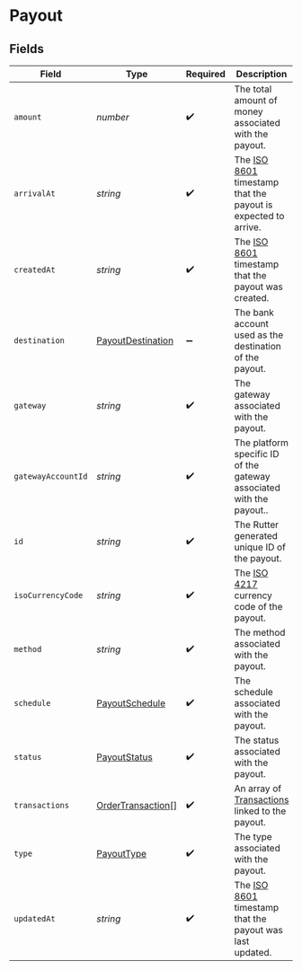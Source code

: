 # Payout


## Fields

| Field                                                                                                                   | Type                                                                                                                    | Required                                                                                                                | Description                                                                                                             |
| ----------------------------------------------------------------------------------------------------------------------- | ----------------------------------------------------------------------------------------------------------------------- | ----------------------------------------------------------------------------------------------------------------------- | ----------------------------------------------------------------------------------------------------------------------- |
| `amount`                                                                                                                | *number*                                                                                                                | :heavy_check_mark:                                                                                                      | The total amount of money associated with the payout.                                                                   |
| `arrivalAt`                                                                                                             | *string*                                                                                                                | :heavy_check_mark:                                                                                                      | The [ISO 8601](https://www.iso.org/iso-8601-date-and-time-format.html) timestamp that the payout is expected to arrive. |
| `createdAt`                                                                                                             | *string*                                                                                                                | :heavy_check_mark:                                                                                                      | The [ISO 8601](https://www.iso.org/iso-8601-date-and-time-format.html) timestamp that the payout was created.           |
| `destination`                                                                                                           | [PayoutDestination](../../models/shared/payoutdestination.md)                                                           | :heavy_minus_sign:                                                                                                      | The bank account used as the destination of the payout.                                                                 |
| `gateway`                                                                                                               | *string*                                                                                                                | :heavy_check_mark:                                                                                                      | The gateway associated with the payout.                                                                                 |
| `gatewayAccountId`                                                                                                      | *string*                                                                                                                | :heavy_check_mark:                                                                                                      | The platform specific ID of the gateway associated with the payout..                                                    |
| `id`                                                                                                                    | *string*                                                                                                                | :heavy_check_mark:                                                                                                      | The Rutter generated unique ID of the payout.                                                                           |
| `isoCurrencyCode`                                                                                                       | *string*                                                                                                                | :heavy_check_mark:                                                                                                      | The [ISO 4217](https://www.iso.org/iso-4217-currency-codes.html) currency code of the payout.                           |
| `method`                                                                                                                | *string*                                                                                                                | :heavy_check_mark:                                                                                                      | The method associated with the payout.                                                                                  |
| `schedule`                                                                                                              | [PayoutSchedule](../../models/shared/payoutschedule.md)                                                                 | :heavy_check_mark:                                                                                                      | The schedule associated with the payout.                                                                                |
| `status`                                                                                                                | [PayoutStatus](../../models/shared/payoutstatus.md)                                                                     | :heavy_check_mark:                                                                                                      | The status associated with the payout.                                                                                  |
| `transactions`                                                                                                          | [OrderTransaction](../../models/shared/ordertransaction.md)[]                                                           | :heavy_check_mark:                                                                                                      | An array of [Transactions](/rest/version/transactions) linked to the payout.                                            |
| `type`                                                                                                                  | [PayoutType](../../models/shared/payouttype.md)                                                                         | :heavy_check_mark:                                                                                                      | The type associated with the payout.                                                                                    |
| `updatedAt`                                                                                                             | *string*                                                                                                                | :heavy_check_mark:                                                                                                      | The [ISO 8601](https://www.iso.org/iso-8601-date-and-time-format.html) timestamp that the payout was last updated.      |